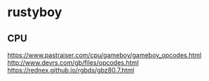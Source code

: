 # rustyboy

## CPU
https://www.pastraiser.com/cpu/gameboy/gameboy_opcodes.html
http://www.devrs.com/gb/files/opcodes.html
https://rednex.github.io/rgbds/gbz80.7.html